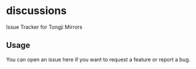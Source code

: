 # discussions

Issue Tracker for Tongji Mirrors

## Usage

You can open an issue here if you want to request a feature or report a bug.
